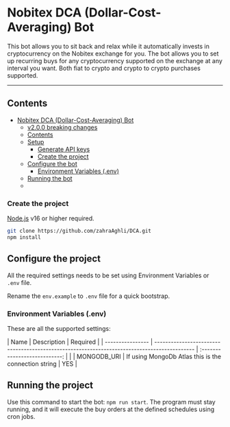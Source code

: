 

# Nobitex DCA (Dollar-Cost-Averaging) Bot

This bot allows you to sit back and relax while it automatically invests in cryptocurrency on the Nobitex exchange for you. The bot allows you to set up recurring buys for any cryptocurrency supported on the exchange at any interval you want. Both fiat to crypto and crypto to crypto purchases supported.


---
## Contents

- [Nobitex DCA (Dollar-Cost-Averaging) Bot](#nobitex-dca-dollar-cost-averaging-bot)
  - [v2.0.0 breaking changes](#v200-breaking-changes)
  - [Contents](#contents)
  - [Setup](#setup)
    - [Generate API keys](#generate-api-keys)
    - [Create the project](#create-the-project)
  - [Configure the bot](#configure-the-bot)
    - [Environment Variables (.env)](#environment-variables-env)
  - [Running the bot](#running-the-bot)
  - 


### Create the project

[Node.js](https://nodejs.org) v16 or higher required.

```bash
git clone https://github.com/zahraAghli/DCA.git
npm install
```

## Configure the project

All the required settings needs to be set using Environment Variables or `.env` file.

Rename the `env.example` to `.env` file for a quick bootstrap.


### Environment Variables (.env)

These are all the supported settings:

| Name             | Description                                                                                  |           Required            |
| ---------------- | -------------------------------------------------------------------------------------------- | :---------------------------: |           |
| MONGODB_URI      | If using MongoDb Atlas this is the connection string                                         |              YES               |

## Running the project

Use this command to start the bot: `npm run start`. The program must stay running, and it will execute the buy orders at the defined schedules using cron jobs.